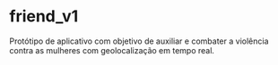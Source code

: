 # friend_v1
Protótipo de aplicativo com objetivo de auxiliar e combater a violência contra as mulheres com geolocalização em tempo real.
